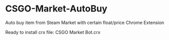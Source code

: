 # CSGO-Market-AutoBuy
 Auto buy item from Steam Market with certain float/price
 Chrome Extension
 
 Ready to install crx file: CSGO Market Bot.crx
